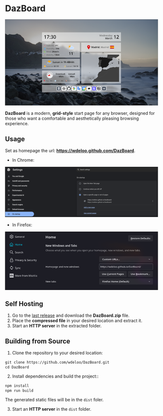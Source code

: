 # DazBoard

![screenshot](images/screenshot.png)

**DazBoard** is a modern, **grid-style** start page for any browser, designed for those who want a comfortable and aesthetically pleasing browsing experience.

## Usage

Set as homepage the url: **https://wdeloo.github.com/DazBoard**.

* In Chrome:

![chrome](images/chrome.png)

* In Firefox:

![firefox](images/firefox.png)

## Self Hosting

1. Go to the [last release](https://github.com/wdeloo/DazBoard/releases/tag/1.0) and download the **DazBoard.zip** file.
2. Place the **compressed file** in your desired location and extract it.
3. Start an **HTTP server** in the extracted folder.

## Building from Source

1. Clone the repository to your desired location:
```
git clone https://github.com/wdeloo/DazBoard.git
cd DazBoard
```
2. Install dependencies and build the project::
```
npm install
npm run build
```
The generated static files will be in the `dist` foler.

3. Start an **HTTP server** in the `dist` folder.